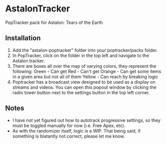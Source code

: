 # AstalonTracker

PopTracker pack for Astalon: Tears of the Earth

## Installation

1. Add the "astalon-poptracker" folder into your poptracker/packs folder.
2. In PopTracker, click on the folder in the top left and navigate to the Astalon tracker.
3. There are boxes all over the map of varying colors, they represent the following: 
    Green - Can get
    Red - Can't get
    Orange - Can get some items in a given area but not all of them
    Yellow - Can reach by breaking logic
4. Poptracker has a broadcast view designed to be used as a display on streams and videos. You can open this popout window by clicking the radio tower button next to the settings button in the top left corner.

## Notes

- I have not yet figured out how to autotrack progressive settings, so they must be toggled manually for now (i.e. Free Apex, etc).
- As with the randomizer itself, logic is a WIP. That being said, if something is blatantly not correct, please let me know.